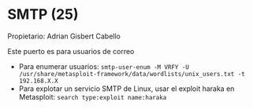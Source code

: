 # SMTP (25)

Propietario: Adrian Gisbert Cabello

Este puerto es para usuarios de correo

- Para enumerar usuarios: `smtp-user-enum -M VRFY -U /usr/share/metasploit-framework/data/wordlists/unix_users.txt -t 192.168.X.X`
- Para explotar un servicio SMTP de Linux, usar el exploit haraka en Metasploit: `search type:exploit name:haraka`